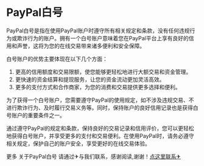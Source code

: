 # PayPal白号

PayPal白号是指在使用PayPal账户时遵守所有相关规定和条款，没有任何违规行为或欺诈行为的账户。拥有一个白号账户意味着您在PayPal平台上享有良好的信用和声誉，这将为您的在线交易带来诸多便利和安全保障。

白号账户的优势主要体现在以下几个方面：

1. 更高的信用额度和交易限额，使您能够更轻松地进行大额交易和资金管理。
2. 更快速的资金结算和提现服务，让您的资金流动更加灵活高效。
3. 更多的支付方式和合作商家，为您的消费和交易提供更多选择和便利。

为了获得一个白号账户，您需要遵守PayPal的使用规定，如不涉及违规交易、不进行欺诈行为、及时履行交易义务等。同时，保持账户的良好信用记录也是获得白号账户的重要条件之一。

通过遵守PayPal的规定和条款，保持良好的交易记录和信用评价，您可以更轻松地获得白号账户，并享受更多的支付和交易便利。在使用PayPal时，请务必遵守相关规定，保护自己的账户安全，享受更好的在线交易体验。

更多 关于PayPal白号 请通过✈与我们联系，感谢阅读,谢谢！[点这里联系✈](https://lm.k02.cc)